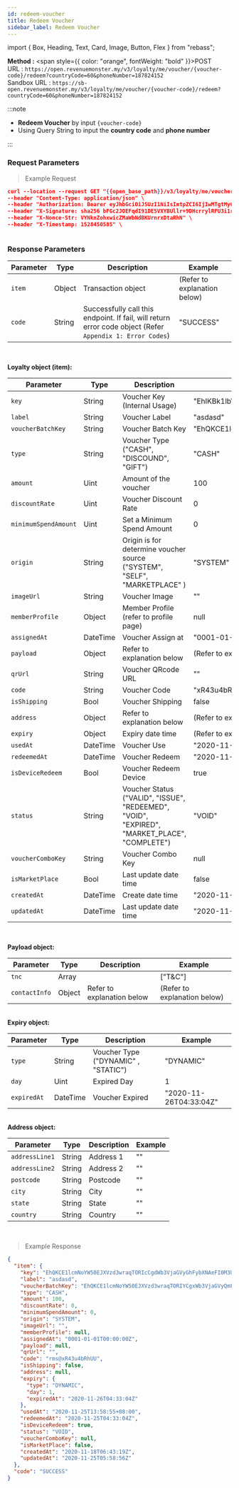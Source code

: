 ```yaml
---
id: redeem-voucher
title: Redeem Voucher
sidebar_label: Redeem Voucher
---
```


import { Box, Heading, Text, Card, Image, Button, Flex } from "rebass";

**Method :** <span style={{ color: "orange", fontWeight: "bold" }}>POST</span><br/>
URL : `https://open.revenuemonster.my/v3/loyalty/me/voucher/{voucher-code}/redeem?countryCode=60&phoneNumber=187824152`<br/>
Sandbox URL : `https://sb-open.revenuemonster.my/v3/loyalty/me/voucher/{voucher-code}/redeem?countryCode=60&phoneNumber=187824152`

:::note

- **Redeem Voucher** by input `{voucher-code}`
- Using Query String to input the **country code** and **phone number**

:::

### Request Parameters

> Example Request

```json
curl --location --request GET "{{open_base_path}}/v3/loyalty/me/voucher/rms@xR43u4bRhUU/redeem?countryCode=60&phoneNumber=187824152" \
--header "Content-Type: application/json" \
--header "Authorization: Bearer eyJhbGciOiJSUzI1NiIsImtpZCI6IjIwMTgtMy0xOCIsInR5cCI6IkpXVCJ9.eyJhdWQiOlsiYXBpX2NsaWVudEBFaGNLQzA5QmRYUm9RMnhwWlc1MEVQZUEyYXJ4dk1PSUZnIl0sImV4cCI6MTU5MzU4MDY0NSwiaWF0IjoxNTkwOTg4NjQ1LCJpc3MiOiJodHRwczovL29hdXRoLnJldmVudWVtb25zdGVyLm15IiwianRpIjoiRWh3S0VFOUJkWFJvUVdOalpYTnpWRzlyWlc0UXMtNnI5LVgzbElvVyIsIm5iZiI6MTU5MDk4ODY0NSwic3ViIjoiRWhRS0NFMWxjbU5vWVc1MEVMUF9wNlNKNnFQN0ZSSVFDZ1JWYzJWeUVPaXZfb1dKNnFQN0ZRIn0.RKtXykw3y0ov3mKKa_K2h5FZB2jXtqf3gNRwwnzzA4xTMdY09mEHlFupMeUmchFW2XHYK254LdMYbF4ZhjxK9K51UUdQBYH-zZpo0WWtPSZqrPGtT-c4z_sEO73EDVcek3rDwyWiXvjSKDpsZM7NOdKRm5tvT3qNK-7C7WMUjSXDcBzbTFhwfOAOO1n-wMR9H_w0DuIE-yMjEZkOdt7GUIBC8F5izATlZH0FRTx4VAwQWY4gjjQ9-3PbUbHx-NKiFXwCOAsxu-79PiF0HDEHb6ZOCGywNmKuanEXqLonli0caZiUZfrdT53y3Xnd3W2SEr6s7ZQxWnQO5PeOU7BQYA" \
--header "X-Signature: sha256 bFGc2JOEFqdI91DE5VXYBUllr+9DHcrrylRFU3i1r72aPmJreljn0dU+nwPSwTH/dTQUiZ9C2aQSF8AuT959EW4WEyEZ6VWgt9gCyZaU/bcOQ/ZIhKc06+uwzivVhAzpbUtG5tm5/sBp4ig6Sk7L6SE0Ecu6Tm0FhYl0qdgZvrTh4EEpLs3kHIuYL9QXKJILfKlu4gTX1Exrt7nNyEr8ndeUMaKYrj3FckMbRtmCwc829SsVp6FAgvoDPnguUJ+VjLF1e9NXhar2JwYjuqMkwsmUWRDbittqCgCCfaPF8anarlLsoXbdYEa7bp9BYp2U/Dw3Xd2MlamEZSR8H+Dosw==" \
--header "X-Nonce-Str: VYNknZohxwicZMaWbNdBKUrnrxDtaRhN" \
--header "X-Timestamp: 1528450585" \



```

### Response Parameters

| Parameter | Type   | Description                                                                                               | Example                      |
| --------- | ------ | --------------------------------------------------------------------------------------------------------- | ---------------------------- |
| `item`    | Object | Transaction object                                                                                        | (Refer to explanation below) |
| `code`    | String | Successfully call this endpoint. If fail, will return error code object (Refer `Appendix 1: Error Codes`) | "SUCCESS"                    |

<br />

<strong>Loyalty object (item):</strong>

| Parameter            | Type     | Description                                                                                  | Example                                                            |
| -------------------- | -------- | -------------------------------------------------------------------------------------------- | ------------------------------------------------------------------ |
| `key`                | String   | Voucher Key (Internal Usage)                                                                 | "EhIKBk1lbWJlchDOuOKz24XWkg4SGQoNTWVtYmVyUHJvZmlsZRDl-MTxiPOPjzY"  |
| `label`              | String   | Voucher Label                                                                                | "asdasd"                                                           |
| `voucherBatchKey`    | String   | Voucher Batch Key                                                                            | "EhQKCE1lcmNoYW50EJXVzd3wraqTORIYCgxWb3VjaGVyQmF0Y2gQs4n7iuzioaQW" |
| `type`               | String   | Voucher Type ("CASH", "DISCOUND", "GIFT")                                                    | "CASH"                                                             |
| `amount`             | Uint     | Amount of the voucher                                                                        | 100                                                                |
| `discountRate`       | Uint     | Voucher Discount Rate                                                                        | 0                                                                  |
| `minimumSpendAmount` | Uint     | Set a Minimum Spend Amount                                                                   | 0                                                                  |
| `origin`             | String   | Origin is for determine voucher source ("SYSTEM", "SELF", "MARKETPLACE" )                    | "SYSTEM"                                                           |
| `imageUrl`           | String   | Voucher Image                                                                                | ""                                                                 |
| `memberProfile`      | Object   | Member Profile (refer to profile page)                                                       | null                                                               |
| `assignedAt`         | DateTime | Voucher Assign at                                                                            | "0001-01-01T00:00:00Z"                                             |
| `payload`            | Object   | Refer to explanation below                                                                   | (Refer to explanation below)                                       |
| `qrUrl`              | String   | Voucher QRcode URL                                                                           | ""                                                                 |
| `code`               | String   | Voucher Code                                                                                 | "xR43u4bRhUU"                                                      |
| `isShipping`         | Bool     | Voucher Shipping                                                                             | false                                                              |
| `address`            | Object   | Refer to explanation below                                                                   | (Refer to explanation below)                                       |
| `expiry`             | Object   | Expiry date time                                                                             | (Refer to explanation below)                                       |
| `usedAt`             | DateTime | Voucher Use                                                                                  | "2020-11-25T13:58:55+08:00"                                        |
| `redeemedAt`         | DateTime | Voucher Redeem                                                                               | "2020-11-25T04:33:04Z"                                             |
| `isDeviceRedeem`     | Bool     | Voucher Redeem Device                                                                        | true                                                               |
| `status`             | String   | Voucher Status ("VALID", "ISSUE", "REDEEMED", "VOID", "EXPIRED", "MARKET_PLACE", "COMPLETE") | "VOID"                                                             |
| `voucherComboKey`    | String   | Voucher Combo Key                                                                            | null                                                               |
| `isMarketPlace`      | Bool     | Last update date time                                                                        | false                                                              |
| `createdAt`          | DateTime | Create date time                                                                             | "2020-11-18T06:43:19Z"                                             |
| `updatedAt`          | DateTime | Last update date time                                                                        | "2020-11-25T05:58:56Z"                                             |

<br />

<strong>Payload object:</strong>

| Parameter     | Type   | Description                | Example                      |
| ------------- | ------ | -------------------------- | ---------------------------- |
| `tnc`         | Array  |                            | ["T&C"]                      |
| `contactInfo` | Object | Refer to explanation below | (Refer to explanation below) |

<br />
<strong>Expiry object:</strong>

| Parameter   | Type     | Description                         | Example                |
| ----------- | -------- | ----------------------------------- | ---------------------- |
| `type`      | String   | Voucher Type ("DYNAMIC" , "STATIC") | "DYNAMIC"              |
| `day`       | Uint     | Expired Day                         | 1                      |
| `expiredAt` | DateTime | Voucher Expired                     | "2020-11-26T04:33:04Z" |

<br />
<strong>Address object:</strong>

| Parameter      | Type   | Description | Example |
| -------------- | ------ | ----------- | ------- |
| `addressLine1` | String | Address 1   | ""      |
| `addressLine2` | String | Address 2   | ""      |
| `postcode`     | String | Postcode    | ""      |
| `city`         | String | City        | ""      |
| `state`        | String | State       | ""      |
| `country`      | String | Country     | ""      |

<br />

> Example Response

```json
{
  "item": {
    "key": "EhQKCE1lcmNoYW50EJXVzd3wraqTORIcCgdWb3VjaGVyGhFybXNAeFI0M3U0YlJoVVUtMA",
    "label": "asdasd",
    "voucherBatchKey": "EhQKCE1lcmNoYW50EJXVzd3wraqTORIYCgxWb3VjaGVyQmF0Y2gQs4n7iuzioaQW",
    "type": "CASH",
    "amount": 100,
    "discountRate": 0,
    "minimumSpendAmount": 0,
    "origin": "SYSTEM",
    "imageUrl": "",
    "memberProfile": null,
    "assignedAt": "0001-01-01T00:00:00Z",
    "payload": null,
    "qrUrl": "",
    "code": "rms@xR43u4bRhUU",
    "isShipping": false,
    "address": null,
    "expiry": {
      "type": "DYNAMIC",
      "day": 1,
      "expiredAt": "2020-11-26T04:33:04Z"
    },
    "usedAt": "2020-11-25T13:58:55+08:00",
    "redeemedAt": "2020-11-25T04:33:04Z",
    "isDeviceRedeem": true,
    "status": "VOID",
    "voucherComboKey": null,
    "isMarketPlace": false,
    "createdAt": "2020-11-18T06:43:19Z",
    "updatedAt": "2020-11-25T05:58:56Z"
  },
  "code": "SUCCESS"
}
```
